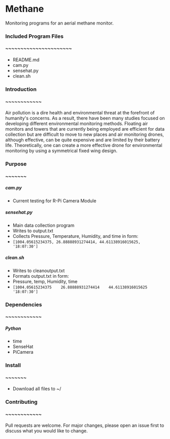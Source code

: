 # Methane
Monitoring programs for an aerial methane monitor.  
  
### Included Program Files  
#### ~~~~~~~~~~~~~~~~~~~~~~  
* README.md  
* cam.py  
* sensehat.py  
* clean.sh  
### Introduction
#### ~~~~~~~~~~~~

Air pollution is a dire health and environmental threat at the forefront of humanity's concerns. As a result, there have been many studies focused on developing different environmental monitoring methods. Floating air monitors and towers that are currently being employed are efficient for data collection but are difficult to move to new places and air monitoring drones, although effective, can be quite expensive and are limited by their battery life. Theoretically, one can create a more effective drone for environmental monitoring by using a symmetrical fixed wing design. 

### Purpose
#### ~~~~~~~
##### cam.py  
* Current testing for R-Pi Camera Module  
##### sensehat.py    
* Main data collection program  
* Writes to output.txt  
* Collects Pressure, Temperature, Humidity, and time in form:  
* ```[1004.05615234375, 26.88888931274414, 44.61138916015625, '18:07:30']  ```
##### clean.sh    
* Writes to cleanoutput.txt  
* Formats output.txt in form:  
* Pressure,              temp,              Humidity,              time  
* ``` [1004.05615234375    26.88888931274414    44.61138916015625    '18:07:30']  ```

### Dependencies 
#### ~~~~~~~~~~~~
##### Python
* time
* SenseHat
* PiCamera

### Install
#### ~~~~~~~
* Download all files to ~/

### Contributing
#### ~~~~~~~~~~~~
Pull requests are welcome. For major changes, please open an issue first to discuss what you would like to change.

